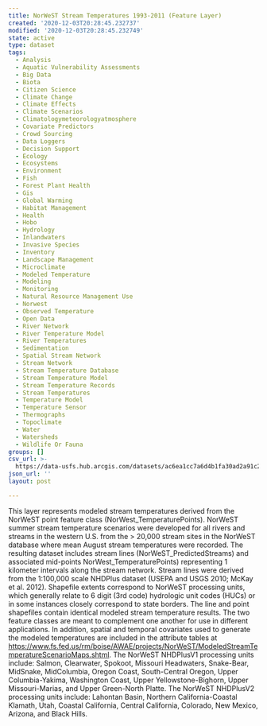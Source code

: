 ```yaml
---
title: NorWeST Stream Temperatures 1993-2011 (Feature Layer)
created: '2020-12-03T20:28:45.232737'
modified: '2020-12-03T20:28:45.232749'
state: active
type: dataset
tags:
  - Analysis
  - Aquatic Vulnerability Assessments
  - Big Data
  - Biota
  - Citizen Science
  - Climate Change
  - Climate Effects
  - Climate Scenarios
  - Climatologymeteorologyatmosphere
  - Covariate Predictors
  - Crowd Sourcing
  - Data Loggers
  - Decision Support
  - Ecology
  - Ecosystems
  - Environment
  - Fish
  - Forest Plant Health
  - Gis
  - Global Warming
  - Habitat Management
  - Health
  - Hobo
  - Hydrology
  - Inlandwaters
  - Invasive Species
  - Inventory
  - Landscape Management
  - Microclimate
  - Modeled Temperature
  - Modeling
  - Monitoring
  - Natural Resource Management Use
  - Norwest
  - Observed Temperature
  - Open Data
  - River Network
  - River Temperature Model
  - River Temperatures
  - Sedimentation
  - Spatial Stream Network
  - Stream Network
  - Stream Temperature Database
  - Stream Temperature Model
  - Stream Temperature Records
  - Stream Temperatures
  - Temperature Model
  - Temperature Sensor
  - Thermographs
  - Topoclimate
  - Water
  - Watersheds
  - Wildlife Or Fauna
groups: []
csv_url: >-
  https://data-usfs.hub.arcgis.com/datasets/ac6ea1cc7a6d4b1fa30ad2a91c21a05c_2.csv?outSR=%7B%22latestWkid%22%3A4269%2C%22wkid%22%3A4269%7D
json_url: ''
layout: post

---
```

This layer represents modeled stream temperatures derived from the NorWeST point feature class (NorWest_TemperaturePoints). NorWeST summer stream temperature scenarios were developed for all rivers and streams in the western U.S. from the &gt; 20,000 stream sites in the NorWeST database where mean August stream temperatures were recorded. The resulting dataset includes stream lines (NorWeST_PredictedStreams) and associated mid-points NorWest_TemperaturePoints) representing 1 kilometer intervals along the stream network. Stream lines were derived from the 1:100,000 scale NHDPlus dataset (USEPA and USGS 2010; McKay et al. 2012). Shapefile extents correspond to NorWeST processing units, which generally relate to 6 digit (3rd code) hydrologic unit codes (HUCs) or in some instances closely correspond to state borders. The line and point shapefiles contain identical modeled stream temperature results. The two feature classes are meant to complement one another for use in different applications. In addition, spatial and temporal covariates used to generate the modeled temperatures are included in the attribute tables at https://www.fs.fed.us/rm/boise/AWAE/projects/NorWeST/ModeledStreamTemperatureScenarioMaps.shtml. The NorWeST NHDPlusV1 processing units include: Salmon, Clearwater, Spokoot, Missouri Headwaters, Snake-Bear, MidSnake, MidColumbia, Oregon Coast, South-Central Oregon, Upper Columbia-Yakima, Washington Coast, Upper Yellowstone-Bighorn, Upper Missouri-Marias, and Upper Green-North Platte. The NorWeST NHDPlusV2 processing units include: Lahontan Basin, Northern California-Coastal Klamath, Utah, Coastal California, Central California, Colorado, New Mexico, Arizona, and Black Hills.

